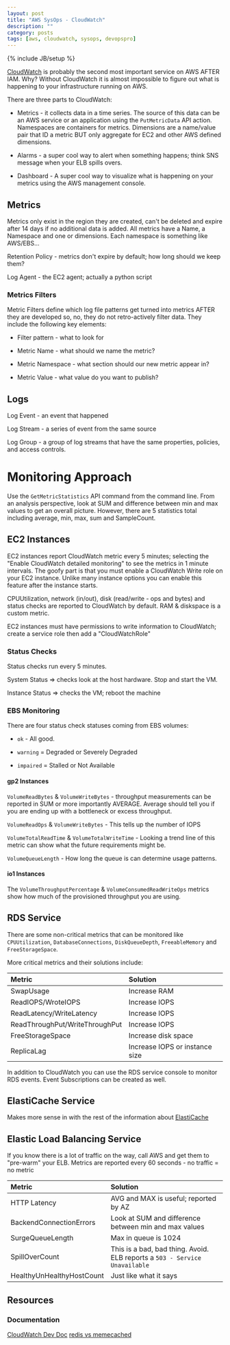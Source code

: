 ```yaml
---
layout: post
title: "AWS SysOps - CloudWatch"
description: ""
category: posts
tags: [aws, cloudwatch, sysops, devopspro]
---
```

{% include JB/setup %}

[CloudWatch](http://docs.aws.amazon.com/AmazonCloudWatch/latest/monitoring/WhatIsCloudWatch.html) is probably the second most important service on AWS AFTER IAM. Why? Without CloudWatch it is almost impossible to figure out what is happening to your infrastructure running on AWS.

There are three parts to CloudWatch:

* Metrics - it collects data in a time series. The source of this data can be an AWS service or an application using the `PutMetricData` API action. Namespaces are containers for metrics. Dimensions are a name/value pair that ID a metric BUT only aggregate for EC2 and other AWS defined dimensions.

* Alarms - a super cool way to alert when something happens; think SNS message when your ELB spills overs.

* Dashboard - A super cool way to visualize what is happening on your metrics using the AWS management console.

## Metrics

Metrics only exist in the region they are created, can't be deleted and expire after 14 days if no additional data is added. All metrics have a Name, a Namespace and one or dimensions. Each namespace is something like AWS/EBS...

Retention Policy - metrics don't expire by default; how long should we keep them?

Log Agent - the EC2 agent; actually a python script

### Metrics Filters

Metric Filters define which log file patterns get turned into metrics AFTER they are developed so, no, they do not retro-actively filter data. They include the following key elements:

 - Filter pattern - what to look for

 - Metric Name - what should we name the metric?

 - Metric Namespace - what section should our new metric appear in?

 - Metric Value - what value do you want to publish?


## Logs

Log Event - an event that happened

Log Stream - a series of event from the same source

Log Group - a group of log streams that have the same properties, policies, and access controls. 

# Monitoring Approach
Use the `GetMetricStatistics` API command from the command line. From an analysis perspective, look at SUM and difference between min and max values to get an overall picture. However, there are 5 statistics total including average, min, max, sum and SampleCount.

## EC2 Instances
EC2 instances report CloudWatch metric every 5 minutes; selecting the "Enable CloudWatch detailed monitoring" to see the metrics in 1 minute intervals. The goofy part is that you must enable a CloudWatch Write role on your EC2 instance. Unlike many instance options you can enable this feature after the instance starts.

CPUUtilization, network (in/out), disk (read/write - ops and bytes) and status checks are reported to CloudWatch by default. RAM & diskspace is a custom metric. 

EC2 instances must have permissions to write information to CloudWatch; create a service role then add a "CloudWatchRole"

### Status Checks
Status checks run every 5 minutes. 

System Status => checks look at the host hardware. Stop and start the VM.

Instance Status => checks the VM; reboot the machine

### EBS Monitoring
There are four status check statuses coming from EBS volumes:

 - `ok` - All good.

- `warning` = Degraded or Severely Degraded

- `impaired` = Stalled or Not Available 


#### gp2 Instances
`VolumeReadBytes` & `VolumeWriteBytes` - throughput measurements can be reported in SUM or more importantly AVERAGE. Average should tell you if you are ending up with a bottleneck or excess throughput.

`VolumeReadOps` & `VolumeWriteBytes` - This tells up the number of IOPS

`VolumeTotalReadTime` & `VolumeTotalWriteTime` - Looking a trend line of this metric can show what the future requirements might be.

`VolumeQueueLength` - How long the queue is can determine usage patterns. 

#### io1 Instances
The `VolumeThroughputPercentage` & `VolumeConsumedReadWriteOps` metrics show how much of the provisioned throughput you are using. 

## RDS Service
There are some non-critical metrics that can be monitored like `CPUUtilization`, `DatabaseConnections`, `DiskQueueDepth`, `FreeableMemory` and `FreeStorageSpace`.

More critical metrics and their solutions include:

| **Metric**  | **Solution**  |
|:-----------------------------------------|:--------------------------------------------------------| 
| SwapUsage | Increase RAM |
|ReadIOPS/WroteIOPS| Increase IOPS |
|ReadLatency/WriteLatency| Increase IOPS |
|ReadThroughPut/WriteThroughPut| Increase IOPS |
|FreeStorageSpace| Increase disk space |
|ReplicaLag | Increase IOPS or instance size |

In addition to CloudWatch you can use the RDS service console to monitor RDS events. Event Subscriptions can be created as well. 

## ElastiCache Service

Makes more sense in with the rest of the information about [ElastiCache]({{BASE_PATH}}/posts/aws-sysops-elasticache) 

## Elastic Load Balancing Service
If you know there is a lot of traffic on the way, call AWS and get them to "pre-warm" your ELB. Metrics are reported every 60 seconds - no traffic = no metric

| **Metric**  | **Solution**  |
|:-----------------------------------------|:--------------------------------------------------------| 
| HTTP Latency | AVG and MAX is useful; reported by AZ |
| BackendConnectionErrors | Look at SUM and difference between min and max values |
| SurgeQueueLength | Max in queue is 1024 |
| SpillOverCount | This is a bad, bad thing. Avoid. ELB reports a `503 - Service Unavailable` |
| HealthyUnHealthyHostCount | Just like what it says |

## Resources

### Documentation
[CloudWatch Dev Doc](https://aws.amazon.com/cloudwatch/developer-resources/)
[redis vs memecached](http://www.infoworld.com/article/3063161/application-development/why-redis-beats-memcached-for-caching.html)

